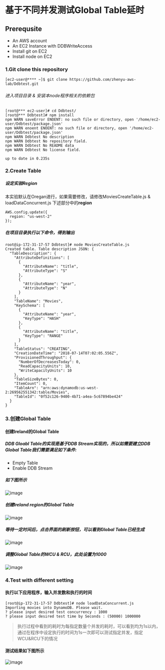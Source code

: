 基于不同并发测试Global Table延时
=========

Prerequsite 
-----

* An AWS account 
* An EC2 Instance with DDBWriteAccess 
* Install git on EC2
* Install node on EC2


### 1.Git clone this repository
`[ec2-user@**** ~]$ git clone https://github.com/zhenyu-aws-lab/Ddbtest.git`


###### 进入项目目录 & 安装本node程序相关的依赖包
```
[root@*** ec2-user]# cd Ddbtest/
[root@*** Ddbtest]# npm install
npm WARN saveError ENOENT: no such file or directory, open '/home/ec2-user/Ddbtest/package.json'
npm WARN enoent ENOENT: no such file or directory, open '/home/ec2-user/Ddbtest/package.json'
npm WARN Ddbtest No description
npm WARN Ddbtest No repository field.
npm WARN Ddbtest No README data
npm WARN Ddbtest No license field.

up to date in 0.235s
```

### 2.Create Table

##### 设定实验Region
本实验默认在Oregan进行，如果需要修改，请修改MoviesCreateTable.js & loadDataConcurrent.js 下述部分中的**region**
```
AWS.config.update({
  region: "us-west-2"
});
```
##### 在项目目录执行以下命令，得到输出

```
root@ip-172-31-17-57 Ddbtest]# node MoviesCreateTable.js
Created table. Table description JSON: {
  "TableDescription": {
    "AttributeDefinitions": [
      {
        "AttributeName": "title",
        "AttributeType": "S"
      },
      {
        "AttributeName": "year",
        "AttributeType": "N"
      }
    ],
    "TableName": "Movies",
    "KeySchema": [
      {
        "AttributeName": "year",
        "KeyType": "HASH"
      },
      {
        "AttributeName": "title",
        "KeyType": "RANGE"
      }
    ],
    "TableStatus": "CREATING",
    "CreationDateTime": "2018-07-14T07:02:05.556Z",
    "ProvisionedThroughput": {
      "NumberOfDecreasesToday": 0,
      "ReadCapacityUnits": 10,
      "WriteCapacityUnits": 10
    },
    "TableSizeBytes": 0,
    "ItemCount": 0,
    "TableArn": "arn:aws:dynamodb:us-west-2:269562551342:table/Movies",
    "TableId": "0f52c126-9400-4b71-a4ea-5c67894be424"
  }
}
```

### 3.创建Global Table
#### 创建Ireland的Global Table
##### DDB Gloabl Table的实现是基于DDB Stream实现的，所以如需要建立DDB Global Table我们需要满足如下条件:
* Empty Table  
* Enable DDB Stream

##### 如下图所示
![image](https://s3-us-west-2.amazonaws.com/zhenyu-github/ddbttest/initialize.jpg)

##### 创建Ireland region的Global Table
![image](https://s3-us-west-2.amazonaws.com/zhenyu-github/ddbttest/create_table.jpg)

##### 等待一定时间后，点击界面的刷新按钮，可以看到Global Table已经生成
![image](https://s3-us-west-2.amazonaws.com/zhenyu-github/ddbttest/global_table.jpg)

##### 调整Global Table的WCU & RCU，此处设置为1000

![image](https://s3-us-west-2.amazonaws.com/zhenyu-github/ddbttest/cocurrency.jpg)


### 4.Test with different setting

#### 执行以下应用程序，输入并发数和执行的时间
```
[root@ip-172-31-17-57 Ddbtest]# node loadDataConcurrent.js
Importing movies into DynamoDB. Please wait.
? please input desired test concurrency : 1000
? please input desired test time by Seconds : (50000) 1000000
```
> 执行过程中看到的耗时为每指定数量个并发的耗时，可以看到均为1s以内，通过在程序中设定执行的时间为1s一次即可以测试指定并发，指定WCU&RCU下的情况

#### 测试结果如下图所示

![image](https://s3-us-west-2.amazonaws.com/zhenyu-github/ddbttest/result.jpg)


